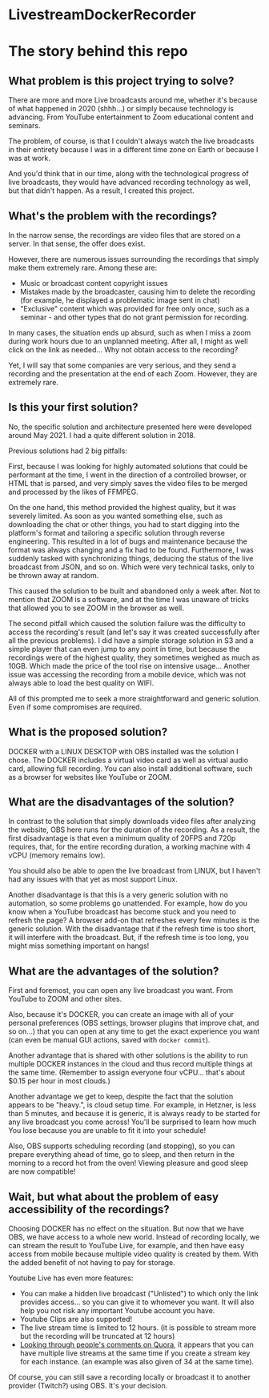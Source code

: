 # LivestreamDockerRecorder

# The story behind this repo

## What problem is this project trying to solve?

There are more and more Live broadcasts around me, whether it's because of what happened in 2020 (shhh...) or simply because technology is advancing. From YouTube entertainment to Zoom educational content and seminars.

The problem, of course, is that I couldn't always watch the live broadcasts in their entirety because I was in a different time zone on Earth or because I was at work.

And you'd think that in our time, along with the technological progress of live broadcasts, they would have advanced recording technology as well, but that didn't happen. As a result, I created this project.

## What's the problem with the recordings?

In the narrow sense, the recordings are video files that are stored on a server. In that sense, the offer does exist.

However, there are numerous issues surrounding the recordings that simply make them extremely rare. Among these are:
* Music or broadcast content copyright issues
* Mistakes made by the broadcaster, causing him to delete the recording (for example, he displayed a problematic image sent in chat)
* "Exclusive" content which was provided for free only once, such as a seminar - and other types that do not grant permission for recording.

In many cases, the situation ends up absurd, such as when I miss a zoom during work hours due to an unplanned meeting. After all, I might as well click on the link as needed... Why not obtain access to the recording?

Yet, I will say that some companies are very serious, and they send a recording and the presentation at the end of each Zoom. However, they are extremely rare.

## Is this your first solution?

No, the specific solution and architecture presented here were developed around May 2021. I had a quite different solution in 2018.

Previous solutions had 2 big pitfalls:

First, because I was looking for highly automated solutions that could be performant at the time, I went in the direction of a controlled browser, or HTML that is parsed, and very simply saves the video files to be merged and processed by the likes of FFMPEG.

On the one hand, this method provided the highest quality, but it was severely limited. As soon as you wanted something else, such as downloading the chat or other things, you had to start digging into the platform's format and tailoring a specific solution through reverse engineering. This resulted in a lot of bugs and maintenance because the format was always changing and a fix had to be found. Furthermore, I was suddenly tasked with synchronizing things, deducing the status of the live broadcast from JSON, and so on. Which were very technical tasks, only to be thrown away at random.

This caused the solution to be built and abandoned only a week after. Not to mention that ZOOM is a software, and at the time I was unaware of tricks that allowed you to see ZOOM in the browser as well.


The second pitfall which caused the solution failure was the difficulty to access the recording's result (and let's say it was created successfully after all the previous problems). I did have a simple storage solution in S3 and a simple player that can even jump to any point in time, but because the recordings were of the highest quality, they sometimes weighed as much as 10GB. Which made the price of the tool rise on intensive usage... Another issue was accessing the recording from a mobile device, which was not always able to load the best quality on WIFI.

All of this prompted me to seek a more straightforward and generic solution. Even if some compromises are required.

## What is the proposed solution?

DOCKER with a LINUX DESKTOP with OBS installed was the solution I chose. The DOCKER includes a virtual video card as well as virtual audio card, allowing full recording.
You can also install additional software, such as a browser for websites like YouTube or ZOOM.

## What are the disadvantages of the solution?

In contrast to the solution that simply downloads video files after analyzing the website, OBS here runs for the duration of the recording. As a result, the first disadvantage is that even a minimum quality of 20FPS and 720p requires, that, for the entire recording duration, a working machine with 4 vCPU (memory remains low).

You should also be able to open the live broadcast from LINUX, but I haven't had any issues with that yet as most support Linux.

Another disadvantage is that this is a very generic solution with no automation, so some problems go unattended. For example, how do you know when a YouTube broadcast has become stuck and you need to refresh the page? A browser add-on that refreshes every few minutes is the generic solution. With the disadvantage that if the refresh time is too short, it will interfere with the broadcast. But, if the refresh time is too long, you might miss something important on hangs!

## What are the advantages of the solution?

First and foremost, you can open any live broadcast you want. From YouTube to ZOOM and other sites.

Also, because it's DOCKER, you can create an image with all of your personal preferences (OBS settings, browser plugins that improve chat, and so on...) that you can open at any time to get the exact experience you want (can even be manual GUI actions, saved with `docker commit`).

Another advantage that is shared with other solutions is the ability to run multiple DOCKER instances in the cloud and thus record multiple things at the same time. (Remember to assign everyone four vCPU... that's about $0.15 per hour in most clouds.)

Another advantage we get to keep, despite the fact that the solution appears to be "heavy.", is cloud setup time. For example, in Hetzner, is less than 5 minutes, and because it is generic, it is always ready to be started for any live broadcast you come across! You'll be surprised to learn how much
You lose because you are unable to fit it into your schedule!

Also, OBS supports scheduling recording (and stopping), so you can prepare everything ahead of time, go to sleep, and then return in the morning to a record hot from the oven! Viewing pleasure and good sleep are now compatible!

## Wait, but what about the problem of easy accessibility of the recordings?

Choosing DOCKER has no effect on the situation. But now that we have OBS, we have access to a whole new world. Instead of recording locally, we can stream the result to YouTube Live, for example, and then have easy access from mobile because multiple video quality is created by them. With the added benefit of not having to pay for storage.

Youtube Live has even more features:
* You can make a hidden live broadcast ("Unlisted") to which only the link provides access... so you can give it to whomever you want. It will also help you not risk any important Youtube account you have.
* Youtube Clips are also supported!
* The live stream time is limited to 12 hours. (it is possible to stream more but the recording will be truncated at 12 hours)
* [Looking through people's comments on Quora](https://www.quora.com/Can-I-do-more-than-1-live-on-YouTube-simultaneously), it appears that you can have multiple live streams at the same time if you create a stream key for each instance.  (an example was also given of 34 at the same time). 

Of course, you can still save a recording locally or broadcast it to another provider (Twitch?) using OBS. It's your decision.